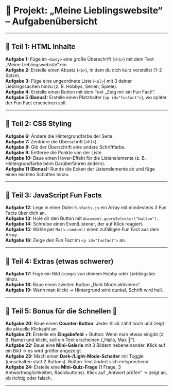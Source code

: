 # 📄 Projekt: „Meine Lieblingswebsite“ – Aufgabenübersicht

---

## 🔹 Teil 1: HTML Inhalte
**Aufgabe 1:** Füge im `<body>` eine große Überschrift (`<h1>`) mit dem Text „Meine Lieblingswebsite“ ein.  
**Aufgabe 2:** Erstelle einen Absatz (`<p>`), in dem du dich kurz vorstellst (1–2 Sätze).  
**Aufgabe 3:** Füge eine ungeordnete Liste (`<ul>`) mit 3 deiner Lieblingssachen hinzu (z. B. Hobbys, Serien, Spiele).  
**Aufgabe 4:** Erstelle einen Button mit dem Text „Zeig mir ein Fun Fact!“.  
**Aufgabe 5 (Bonus):** Erstelle einen Platzhalter (`<p id="funfact">`), wo später der Fun Fact erscheinen soll.  

---

## 🔹 Teil 2: CSS Styling
**Aufgabe 6:** Ändere die Hintergrundfarbe der Seite.  
**Aufgabe 7:** Zentriere die Überschrift (`<h1>`).  
**Aufgabe 8:** Gib der Überschrift eine andere Schriftfarbe.  
**Aufgabe 9:** Entferne die Punkte von der Liste.  
**Aufgabe 10:** Baue einen Hover-Effekt für die Listenelemente (z. B. Hintergrundfarbe beim Darüberfahren ändern).  
**Aufgabe 11 (Bonus):** Runde die Ecken der Listenelemente ab und füge einen leichten Schatten hinzu.  

---

## 🔹 Teil 3: JavaScript Fun Facts
**Aufgabe 12:** Lege in einer Datei `funfacts.js` ein Array mit mindestens 3 Fun Facts über dich an.  
**Aufgabe 13:** Hole dir den Button mit `document.querySelector("button")`.  
**Aufgabe 14:** Schreibe einen EventListener, der auf Klick reagiert.  
**Aufgabe 15:** Wähle per `Math.random()` einen zufälligen Fun Fact aus dem Array.  
**Aufgabe 16:** Zeige den Fun Fact im `<p id="funfact">` an.  

---

## 🔹 Teil 4: Extras (etwas schwerer)
**Aufgabe 17:** Füge ein Bild (`<img>`) von deinem Hobby oder Lieblingstier hinzu.  
**Aufgabe 18:** Baue einen zweiten Button „Dark Mode aktivieren“.  
**Aufgabe 19:** Wenn man klickt → Hintergrund wird dunkel, Schrift wird hell.  

---

## 🔹 Teil 5: Bonus für die Schnellen 🚀
**Aufgabe 20:** Baue einen **Counter-Button**: Jeder Klick zählt hoch und zeigt die aktuelle Klickzahl an.  
**Aufgabe 21:** Erstelle ein **Eingabefeld** + Button: Wenn man etwas eingibt (z. B. Name) und klickt, soll ein Text erscheinen („Hallo, Max 👋“).  
**Aufgabe 22:** Baue eine **Mini-Galerie** mit 3 Bildern nebeneinander. Klick auf ein Bild → es wird größer angezeigt.  
**Aufgabe 23:** Mach einen **Dark-/Light-Mode-Schalter** mit Toggle (umschalten statt 2 Buttons). Button-Text ändert sich entsprechend.  
**Aufgabe 24:** Erstelle eine **Mini-Quiz-Frage** (1 Frage, 3 Antwortmöglichkeiten, Radiobuttons). Klick auf „Antwort prüfen“ → zeigt an, ob richtig oder falsch.  

---
